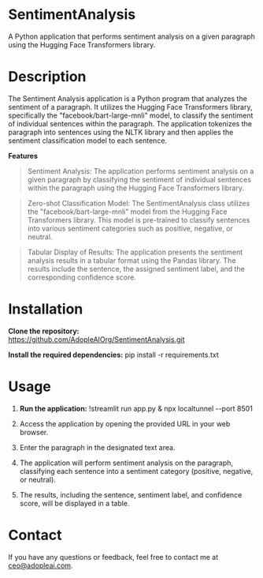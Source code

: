 # SentimentAnalysis

A Python application that performs sentiment analysis on a given paragraph using the Hugging Face Transformers library.

# Description

The Sentiment Analysis application is a Python program that analyzes the sentiment of a paragraph. It utilizes the Hugging Face Transformers library, specifically the "facebook/bart-large-mnli" model, to classify the sentiment of individual sentences within the paragraph. The application tokenizes the paragraph into sentences using the NLTK library and then applies the sentiment classification model to each sentence.

**Features**

> Sentiment Analysis: The application performs sentiment analysis on a given paragraph by classifying the sentiment of individual sentences within the paragraph using the Hugging Face Transformers library.

> Zero-shot Classification Model: The SentimentAnalysis class utilizes the "facebook/bart-large-mnli" model from the Hugging Face Transformers library. This model is pre-trained to classify sentences into various sentiment categories such as positive, negative, or neutral.

> Tabular Display of Results: The application presents the sentiment analysis results in a tabular format using the Pandas library. The results include the sentence, the assigned sentiment label, and the corresponding confidence score.

# Installation

**Clone the repository:**
https://github.com/AdopleAIOrg/SentimentAnalysis.git

**Install the required dependencies:**
pip install -r requirements.txt

# Usage

1. **Run the application:**
!streamlit run app.py & npx localtunnel --port 8501

2. Access the application by opening the provided URL in your web browser.

3. Enter the paragraph in the designated text area.

4. The application will perform sentiment analysis on the paragraph, classifying each sentence into a sentiment category (positive, negative, or neutral).

5. The results, including the sentence, sentiment label, and confidence score, will be displayed in a table.

# Contact

If you have any questions or feedback, feel free to contact me at ceo@adopleai.com.
